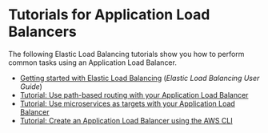 # Tutorials for Application Load Balancers<a name="application-load-balancer-tutorials"></a>

The following Elastic Load Balancing tutorials show you how to perform common tasks using an Application Load Balancer\.
+ [Getting started with Elastic Load Balancing](https://docs.aws.amazon.com/elasticloadbalancing/latest/userguide/load-balancer-getting-started.html) \(*Elastic Load Balancing User Guide*\)
+ [Tutorial: Use path\-based routing with your Application Load Balancer](tutorial-load-balancer-routing.md)
+ [Tutorial: Use microservices as targets with your Application Load Balancer](tutorial-target-ecs-containers.md)
+ [Tutorial: Create an Application Load Balancer using the AWS CLI](tutorial-application-load-balancer-cli.md)